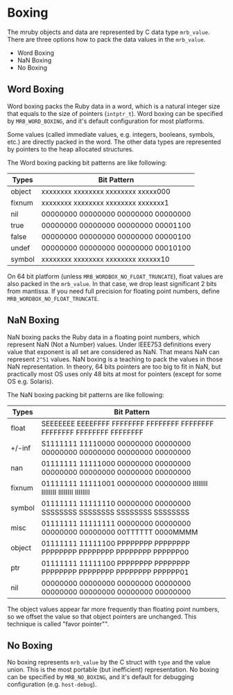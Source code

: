 # Boxing

The mruby objects and data are represented by C data type `mrb_value`. There are three options how to pack the data values in the `mrb_value`.

* Word Boxing
* NaN Boxing
* No Boxing

## Word Boxing

Word boxing packs the Ruby data in a word, which is a natural integer size that equals to the size of pointers (`intptr_t`). Word boxing can be specified by `MRB_WORD_BOXING`, and it's default configuration for most platforms.

Some values (called immediate values, e.g. integers, booleans, symbols, etc.) are directly packed in the word. The other data types are represented by pointers to the heap allocated structures.

The Word boxing packing bit patterns are like following:

| Types  | Bit Pattern                         |
|--------|-------------------------------------|
| object | xxxxxxxx xxxxxxxx xxxxxxxx xxxxx000 |
| fixnum | xxxxxxxx xxxxxxxx xxxxxxxx xxxxxxx1 |
| nil    | 00000000 00000000 00000000 00000000 |
| true   | 00000000 00000000 00000000 00001100 |
| false  | 00000000 00000000 00000000 00000100 |
| undef  | 00000000 00000000 00000000 00010100 |
| symbol | xxxxxxxx xxxxxxxx xxxxxxxx xxxxxx10 |

On 64 bit platform (unless `MRB_WORDBOX_NO_FLOAT_TRUNCATE`), float values are also packed in the `mrb_value`. In that case, we drop least significant 2 bits from mantissa.
If you need full precision for floating point numbers, define `MRB_WORDBOX_NO_FLOAT_TRUNCATE`.

## NaN Boxing

NaN boxing packs the Ruby data in a floating point numbers, which represent NaN (Not a Number) values. Under IEEE753 definitions every value that exponent is all set are considered as NaN. That means NaN can represent `2^51` values. NaN boxing is a teaching to pack the values in those NaN representation. In theory, 64 bits pointers are too big to fit in NaN, but practically most OS uses only 48 bits at most for pointers (except for some OS e.g. Solaris).

The NaN boxing packing bit patterns are like following:

| Types  | Bit Pattern                                                             |
|--------|-------------------------------------------------------------------------|
| float  | SEEEEEEE EEEEFFFF FFFFFFFF FFFFFFFF FFFFFFFF FFFFFFFF FFFFFFFF FFFFFFFF |
| +/-inf | S1111111 11110000 00000000 00000000 00000000 00000000 00000000 00000000 |
| nan    | 01111111 11111000 00000000 00000000 00000000 00000000 00000000 00000000 |
| fixnum | 01111111 11111001 00000000 00000000 IIIIIIII IIIIIIII IIIIIIII IIIIIIII |
| symbol | 01111111 11111110 00000000 00000000 SSSSSSSS SSSSSSSS SSSSSSSS SSSSSSSS |
| misc   | 01111111 11111111 00000000 00000000 00000000 00000000 00TTTTTT 0000MMMM |
| object | 01111111 11111100 PPPPPPPP PPPPPPPP PPPPPPPP PPPPPPPP PPPPPPPP PPPPPP00 |
| ptr    | 01111111 11111100 PPPPPPPP PPPPPPPP PPPPPPPP PPPPPPPP PPPPPPPP PPPPPP01 |
| nil    | 00000000 00000000 00000000 00000000 00000000 00000000 00000000 00000000 |

The object values appear far more frequently than floating point numbers, so we offset the value so that object pointers are unchanged. This technique is called "favor pointer"".

## No Boxing

No boxing represents `mrb_value` by the C struct with `type` and the value union. This is the most portable (but inefficient) representation. No boxing can be specified by `MRB_NO_BOXING`, and it's default for debugging configuration (e.g. `host-debug`).
